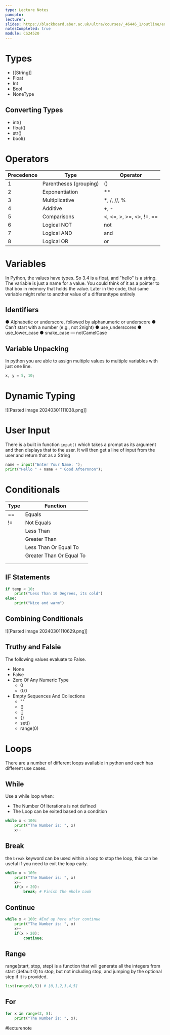 ```yaml
---
type: Lecture Notes
panopto: 
lecturer: 
slides: https://blackboard.aber.ac.uk/ultra/courses/_46446_1/outline/edit/document/_2678863_1?courseId=_46446_1&view=content
notesCompleted: true
module: CS24520
---
```

# Types
- [[String]]
- Float
- Int
- Bool
- NoneType

## Converting Types
- int()
- float()
- str()
- bool()

# Operators

| Precedence | Type                   | Operator                 |
| ---------- | ---------------------- | ------------------------ |
| 1          | Parentheses (grouping) | ()                       |
| 2          | Exponentiation         | **                       |
| 3          | Multiplicative         | *, /, //, %              |
| 4          | Additive               | +, -                     |
| 5          | Comparisons            | <, <=, >, >=, <>, !=, == |
| 6          | Logical NOT            | not                      | 
| 7          | Logical AND            | and                         |
| 8          | Logical OR             | or                         |

# Variables

In Python, the values have types. So 3.4 is a float, and "hello" is a string.
The variable is just a name for a value. You could think of it as a pointer to that box in memory that holds the value.
Later in the code, that same variable might refer to another value of a differenttype entirely

## Identifiers
● Alphabetic or underscore, followed by alphanumeric or underscore
● Can’t start with a number (e.g., not 2night)
● use_underscores
● use_lower_case
● snake_case — notCamelCase

## Variable Unpacking
In python you are able to assign multiple values to multiple variables with just one line.

```python
x, y = 5, 10;
```

# Dynamic Typing
![[Pasted image 20240301111038.png]]

# User Input
There is a built in function `input()` which takes a prompt as its argument and then displays that to the user. It will then get a line of input from the user and return that as a String

```python
name = input("Enter Your Name: ");
print("Hello " + name + " Good Afternnon");
```

# Conditionals
| Type | Function                 |
| ---- | ------------------------ |
| ==   | Equals                   |
| !=   | Not Equals               |
|      | Less Than                |
|      | Greater Than             |
|      | Less Than Or Equal To    |
|      | Greater Than Or Equal To |
|      |                          |
|      |                          |

## IF Statements
```python
if temp < 10:
	print("Less Than 10 Degrees, its cold")
else:
	print("Nice and warm")
```


## Combining Conditionals
![[Pasted image 20240301110629.png]]

## Truthy and Falsie
The following values evaluate to False.
- None
- False
- Zero Of Any Numeric Type
	- 0
	- 0.0 
- Empty Sequences And Collections
	- ""
	- ()
	- []
	- {}
	- set()
	- range(0)

# Loops
There are a number of different loops available in python and each has different use cases.
## While
Use a while loop when:
- The Number Of Iterations is not defined
- The Loop can be exited based on a condition

```python
while x < 100:
	print("The Number is: ", x)
	x++
```

## Break
the `break` keyword can be used within a loop to stop the loop, this can be useful if you need to exit the loop early.

```python
while x < 100:
	print("The Number is: ", x)
	x++
	if(x > 20):
		break; # Finish The Whole Look
```

## Continue

```python
while x < 100: #End up here after continue
	print("The Number is: ", x)
	x++
	if(x > 20):
		continue; 
```

## Range
range(start, stop, step) is a function that will generate all the integers from start (default 0) to stop, but not including stop, and jumping by the optional step if it is provided.

```python
list(range(0,5)) # [0,1,2,3,4,5]
```

## For
```python
for x in range(2, 8):
	print("The Number is: ", x);
```


#lecturenote

